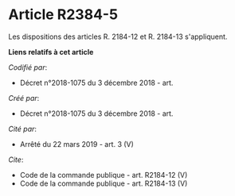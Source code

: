 # Article R2384-5

Les dispositions des articles R. 2184-12 et R. 2184-13 s'appliquent.

**Liens relatifs à cet article**

_Codifié par_:

  - Décret n°2018-1075 du 3 décembre 2018 - art.

_Créé par_:

  - Décret n°2018-1075 du 3 décembre 2018 - art.

_Cité par_:

  - Arrêté du 22 mars 2019 - art. 3 (V)

_Cite_:

  - Code de la commande publique - art. R2184-12 (V)
  - Code de la commande publique - art. R2184-13 (V)
